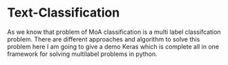 # Text-Classification
As we know that problem of MoA classification is a multi label classifcation problem. 
There are different approaches and algorithm to solve this problem here 
I am going to give a demo Keras which is complete all in one framework for solving multilabel problems in python.

